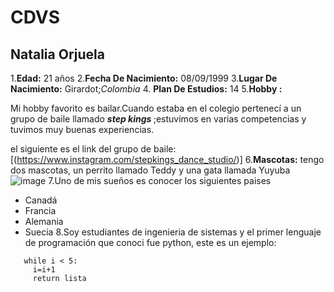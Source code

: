 # CDVS
## Natalia Orjuela 

1.**Edad:** 21 años </li>
2.**Fecha De Nacimiento:** 08/09/1999
3.**Lugar De Nacimiento:** Girardot;*Colombia* 
4. **Plan De Estudios:** 14 
5.**Hobby :** <p> Mi hobby favorito es bailar.Cuando estaba en el colegio pertenecí a un grupo de baile llamado <strong><em> step kings </em></strong> ;estuvimos en varias competencias y tuvimos muy buenas experiencias.</p>
el siguiente es el link del grupo de baile:[(https://www.instagram.com/stepkings_dance_studio/)]
6.**Mascotas:** tengo dos mascotas, un perrito llamado Teddy y una gata llamada Yuyuba
![image](https://user-images.githubusercontent.com/54339107/129972452-54b3c201-b619-43eb-8671-28fcfd90f604.png)
7.Uno de mis sueños es conocer los siguientes paises
* Canadá
* Francia
* Alemania
* Suecia
8.Soy estudiantes de ingenieria de sistemas y el primer lenguaje de programación que conoci fue python, este es un ejemplo:
```
   while i < 5:
     i=i+1
     return lista
```


